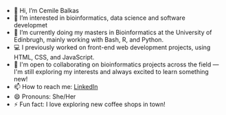 - 👋 Hi, I’m Cemile Balkas
- 👀 I’m interested in bioinformatics, data science and software developmet
- 🌱 I’m currently doing my masters in Bioinformatics at the University of Edinbrugh, mainly working with Bash, R, and Python.
- 💻 I previously worked on front-end web development projects, using HTML, CSS, and JavaScript.
- 💞 I'm open to collaborating on bioinformatics projects across the field — I'm still exploring my interests and always excited to learn something new!
- 📫 How to reach me: [LinkedIn](https://www.linkedin.com/in/cemile-b-606084146/)
- 😄 Pronouns: She/Her
- ⚡ Fun fact: I love exploring new coffee shops in town! 

<!---
cemileblks/cemileblks is a ✨ special ✨ repository because its `README.md` (this file) appears on your GitHub profile.
You can click the Preview link to take a look at your changes.
--->
